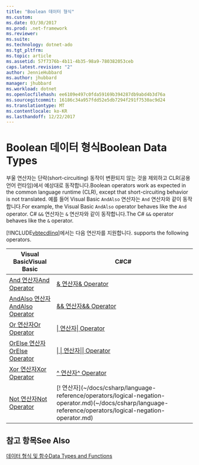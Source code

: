 ```yaml
---
title: "Boolean 데이터 형식"
ms.custom: 
ms.date: 03/30/2017
ms.prod: .net-framework
ms.reviewer: 
ms.suite: 
ms.technology: dotnet-ado
ms.tgt_pltfrm: 
ms.topic: article
ms.assetid: 57f7376b-4b11-4b35-98a9-780382053ceb
caps.latest.revision: "2"
author: JennieHubbard
ms.author: jhubbard
manager: jhubbard
ms.workload: dotnet
ms.openlocfilehash: ee6109e497c0fda59169b394287db9abd4b3d76a
ms.sourcegitcommit: 16186c34a957fdd52e5db7294f291f7530ac9d24
ms.translationtype: MT
ms.contentlocale: ko-KR
ms.lasthandoff: 12/22/2017
---
```

# <a name="boolean-data-types"></a><span data-ttu-id="a6c3d-102">Boolean 데이터 형식</span><span class="sxs-lookup"><span data-stu-id="a6c3d-102">Boolean Data Types</span></span>
<span data-ttu-id="a6c3d-103">부울 연산자는 단락(short-circuiting) 동작이 변환되지 않는 것을 제외하고 CLR(공용 언어 런타임)에서 예상대로 동작합니다.</span><span class="sxs-lookup"><span data-stu-id="a6c3d-103">Boolean operators work as expected in the common language runtime (CLR), except that short-circuiting behavior is not translated.</span></span> <span data-ttu-id="a6c3d-104">예를 들어 Visual Basic `AndAlso` 연산자는 `And` 연산자와 같이 동작합니다.</span><span class="sxs-lookup"><span data-stu-id="a6c3d-104">For example, the Visual Basic `AndAlso` operator behaves like the `And` operator.</span></span> <span data-ttu-id="a6c3d-105">C# `&&` 연산자는 `&` 연산자와 같이 동작합니다.</span><span class="sxs-lookup"><span data-stu-id="a6c3d-105">The C# `&&` operator behaves like the `&` operator.</span></span>  
  
 [!INCLUDE[vbtecdlinq](../../../../../../includes/vbtecdlinq-md.md)]<span data-ttu-id="a6c3d-106">에서는 다음 연산자를 지원합니다.</span><span class="sxs-lookup"><span data-stu-id="a6c3d-106"> supports the following operators.</span></span>  
  
|<span data-ttu-id="a6c3d-107">Visual Basic</span><span class="sxs-lookup"><span data-stu-id="a6c3d-107">Visual Basic</span></span>|<span data-ttu-id="a6c3d-108">C#</span><span class="sxs-lookup"><span data-stu-id="a6c3d-108">C#</span></span>|  
|------------------|---------|  
|[<span data-ttu-id="a6c3d-109">And 연산자</span><span class="sxs-lookup"><span data-stu-id="a6c3d-109">And Operator</span></span>](~/docs/visual-basic/language-reference/operators/and-operator.md)|[<span data-ttu-id="a6c3d-110">& 연산자</span><span class="sxs-lookup"><span data-stu-id="a6c3d-110">& Operator</span></span>](~/docs/csharp/language-reference/operators/and-operator.md)|  
|[<span data-ttu-id="a6c3d-111">AndAlso 연산자</span><span class="sxs-lookup"><span data-stu-id="a6c3d-111">AndAlso Operator</span></span>](~/docs/visual-basic/language-reference/operators/andalso-operator.md)|[<span data-ttu-id="a6c3d-112">&& 연산자</span><span class="sxs-lookup"><span data-stu-id="a6c3d-112">&& Operator</span></span>](~/docs/csharp/language-reference/operators/conditional-and-operator.md)|  
|[<span data-ttu-id="a6c3d-113">Or 연산자</span><span class="sxs-lookup"><span data-stu-id="a6c3d-113">Or Operator</span></span>](~/docs/visual-basic/language-reference/operators/or-operator.md)|[<span data-ttu-id="a6c3d-114">&#124; 연산자</span><span class="sxs-lookup"><span data-stu-id="a6c3d-114">&#124; Operator</span></span>](~/docs/csharp/language-reference/operators/or-operator.md)|  
|[<span data-ttu-id="a6c3d-115">OrElse 연산자</span><span class="sxs-lookup"><span data-stu-id="a6c3d-115">OrElse Operator</span></span>](~/docs/visual-basic/language-reference/operators/orelse-operator.md)|[<span data-ttu-id="a6c3d-116">&#124; &#124; 연산자</span><span class="sxs-lookup"><span data-stu-id="a6c3d-116">&#124;&#124; Operator</span></span>](~/docs/csharp/language-reference/operators/conditional-or-operator.md)|  
|[<span data-ttu-id="a6c3d-117">Xor 연산자</span><span class="sxs-lookup"><span data-stu-id="a6c3d-117">Xor Operator</span></span>](~/docs/visual-basic/language-reference/operators/xor-operator.md)|[<span data-ttu-id="a6c3d-118">^ 연산자</span><span class="sxs-lookup"><span data-stu-id="a6c3d-118">^ Operator</span></span>](~/docs/csharp/language-reference/operators/xor-operator.md)|  
|[<span data-ttu-id="a6c3d-119">Not 연산자</span><span class="sxs-lookup"><span data-stu-id="a6c3d-119">Not Operator</span></span>](~/docs/visual-basic/language-reference/operators/not-operator.md)|[! 연산자]<span data-ttu-id="a6c3d-120">(~/docs/csharp/language-reference/operators/logical-negation-operator.md)</span><span class="sxs-lookup"><span data-stu-id="a6c3d-120">(~/docs/csharp/language-reference/operators/logical-negation-operator.md)</span></span>|  
  
## <a name="see-also"></a><span data-ttu-id="a6c3d-121">참고 항목</span><span class="sxs-lookup"><span data-stu-id="a6c3d-121">See Also</span></span>  
 [<span data-ttu-id="a6c3d-122">데이터 형식 및 함수</span><span class="sxs-lookup"><span data-stu-id="a6c3d-122">Data Types and Functions</span></span>](../../../../../../docs/framework/data/adonet/sql/linq/data-types-and-functions.md)
